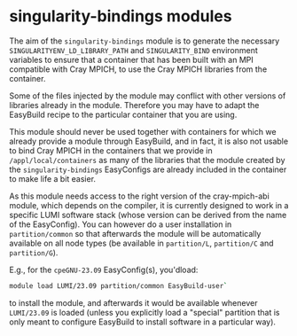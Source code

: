 # singularity-bindings modules

The aim of the `singularity-bindings` module is to generate the necessary
`SINGULARITYENV_LD_LIBRARY_PATH` and `SINGULARITY_BIND` environment variables
to ensure that a container that has been built with an MPI compatible with 
Cray MPICH, to use the Cray MPICH libraries from the container.

Some of the files injected by the module may conflict with other versions of
libraries already in the module. Therefore you may have to adapt the EasyBuild
recipe to the particular container that you are using.

This module should never be used together with containers for which we already
provide a module through EasyBuild, and in fact, it is also not usable to bind
Cray MPICH in the containers that we provide in `/appl/local/containers` as 
many of the libraries that the module created by the `singularity-bindings`
EasyConfigs are already included in the container to make life a bit easier.

As this module needs access to the right version of the cray-mpich-abi module,
which depends on the compiler, it is currently designed to work in a specific
LUMI software stack (whose version can be derived from the name of the 
EasyConfig). You can however do a user installation in `partition/common`
so that afterwards the module will be automatically available on all node
types (be available in `partition/L`, `partition/C` and `partition/G`).

E.g., for the `cpeGNU-23.09` EasyConfig(s), you'dload:

``` bash
module load LUMI/23.09 partition/common EasyBuild-user`
```

to install the module, and afterwards it would be available whenever
`LUMI/23.09` is loaded (unless you explicitly load a "special" partition
that is only meant to configure EasyBuild to install software in a 
particular way).
